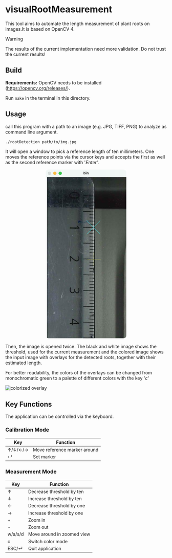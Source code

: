 # visualRootMeasurement

This tool aims to automate the length measurement of plant roots on images.It is based on OpenCV 4.

> [!WARNING]
> The results of the current implementation need more validation. Do not trust the current results!

## Build

**Requirements:** OpenCV needs to be installed (<https://opencv.org/releases/>).

Run `make` in the terminal in this directory.

## Usage

call this program with a path to an image (e.g. JPG, TIFF, PNG) to analyze as command line argument.

```bash
./rootDetection path/to/img.jpg
```

It will open a window to pick a reference length of ten millimeters. One moves the reference points via the cursor keys and accepts the first as well as the second reference marker with '*Enter*'.

<p align="center">
<img alt="reference measurement" src="img/reference.png" width="50%">
</p>

Then, the image is opened twice. The black and white image shows the threshold, used for the current measurement and the colored image shows the input image with overlays for the detected roots, together with their estimated length.

For better readability, the colors of the overlays can be changed from monochromatic green to a palette of different colors with the key '*c*'

![colorized overlay](img/bw_col.png)

## Key Functions

The application can be controlled via the keyboard.

### Calibration Mode

|Key|Function|
|---|--------|
| ↑/↓/←/→ |Move reference marker around|
| ↵ |Set marker|

### Measurement Mode

|Key|Function|
|---|--------|
| ↑ |Decrease threshold by ten|
| ↓ |Increase threshold by ten|
| ← |Decrease threshold by one|
| → |Increase threshold by one|
| + |Zoom in|
| - |Zoom out|
|w/a/s/d |Move around in zoomed view|
| c |Switch color mode|
|ESC/↵|Quit application|
